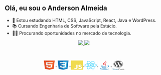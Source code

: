 ## Olá, eu sou o Anderson Almeida
- 🌱 Estou estudando HTML, CSS, JavaScript, React, Java e WordPress.
- 📚 Cursando Engenharia de Software pela Estácio.
- 👨‍💻 Procurando oportunidades no mercado de tecnologia.

<div align="center">
  <a href="https://github.com/AndersonAlFr">
  <img height="180em" src="https://github-readme-stats.vercel.app/api?username=AndersonAlFr&show_icons=true&theme=dark&include_all_commits=true&count_private=true"/>
  <img height="120em" src="https://github-readme-stats.vercel.app/api/top-langs/?username=AndersonAlFr&layout=compact&langs_count=7&theme=dark"/>
</div>
  
  ##
  
  <div align="center" style="display: inline_block"><br>
  <img align="center" alt="Anderson-HTML" height="30" width="40" src="https://raw.githubusercontent.com/devicons/devicon/master/icons/html5/html5-original.svg">
  <img align="center" alt="Anderson-CSS" height="30" width="40" src="https://raw.githubusercontent.com/devicons/devicon/master/icons/css3/css3-original.svg">
  <img align="center" alt="Anderson-Js" height="30" width="40" src="https://raw.githubusercontent.com/devicons/devicon/master/icons/javascript/javascript-plain.svg">
  <img align="center" alt="Anderson-React" height="30" width="40" src="https://raw.githubusercontent.com/devicons/devicon/master/icons/react/react-original.svg">      
  <img align="center" alt="Anderson-Java" height="30" width="40" src="https://raw.githubusercontent.com/devicons/devicon/master/icons/java/java-original.svg">
  <img align="center" alt="Anderson-WordPress" height="30" width="40" src="https://raw.githubusercontent.com/devicons/devicon/master/icons/wordpress/wordpress-original.svg">  

  ##
